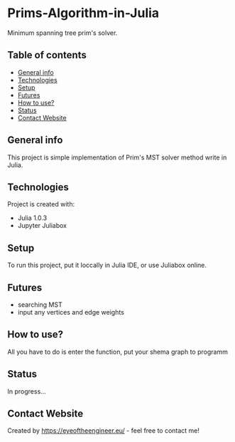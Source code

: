 # Prims-Algorithm-in-Julia

Minimum spanning tree prim's solver.

## Table of contents
* [General info](#general-info)
* [Technologies](#technologies)
* [Setup](#setup)
* [Futures](#futures)
* [How to use?](#how-to-use)
* [Status](#status)
* [Contact Website](#contact-website)


## General info
This project is simple implementation of Prim's MST solver method write in Julia.
	
## Technologies
Project is created with:
* Julia 1.0.3
* Jupyter Juliabox

	
## Setup
To run this project, put it loccally in Julia IDE, or use Juliabox online.

## Futures
* searching MST
* input any vertices and edge weights

## How to use?
All you have to do is enter the function, put your shema graph to programm

## Status

In progress...

## Contact Website
Created by https://eyeoftheengineer.eu/ - feel free to contact me!
